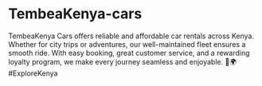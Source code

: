 # TembeaKenya-cars
TembeaKenya Cars offers reliable and affordable car rentals across Kenya. Whether for city trips or adventures, our well-maintained fleet ensures a smooth ride. With easy booking, great customer service, and a rewarding loyalty program, we make every journey seamless and enjoyable. 🚗🌍 #ExploreKenya
